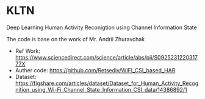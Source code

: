 # KLTN
Deep Learning Human Activity Reconigtion using Channel Information State  

The code is base on the work of Mr. Andrii Zhuravchak
- Ref Work: https://www.sciencedirect.com/science/article/abs/pii/S092523122031777X
- Auther code: https://github.com/Retsediv/WIFI_CSI_based_HAR
- Dataset: https://figshare.com/articles/dataset/Dataset_for_Human_Activity_Recognition_using_Wi-Fi_Channel_State_Information_CSI_data/14386892/1
